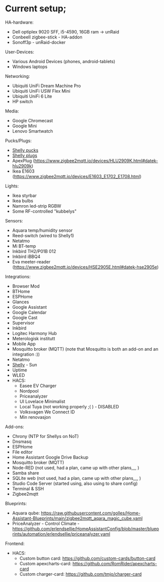 
# Current setup;
HA-hardware:
- Dell optiplex 9020 SFF, i5-4590, 16GB ram -> unRaid
- ConbeeII zigbee-stick - HA-addon
- Sonoff3p  - unRaid-docker

User-Devices:
- Various Android Devices (phones, android-tablets)
- Windows laptops
 
Networking:
- Ubiquiti UniFi Dream Machine Pro
- Ubiquiti UniFi USW Flex Mini
- Ubiquiti UniFi 6 Lite
- HP switch

Media:
- Google Chromecast 
- Google Mini 
- Lenovo Smartwatch
 
Pucks/Plugs:
- [Shelly pucks](https://github.com/ArveVM/HomeAssistantConfig4/blob/master/avm_yaml/packages/integrations/shelly.md) 
- [Shelly plugs](https://github.com/ArveVM/HomeAssistantConfig4/blob/master/avm_yaml/packages/integrations/shelly.md) 
- ApexPlug (https://www.zigbee2mqtt.io/devices/HLU2909K.html#datek-hlu2909k)
- Ikea E1603 (https://www.zigbee2mqtt.io/devices/E1603_E1702_E1708.html)
 
Lights:
- Ikea styrbar
- Ikea bulbs
- Namron led-strip RGBW
- Some RF-controlled "kubbelys"

Sensors:
- Aquara temp/humidity sensor
- Reed-switch (wired to Shelly1)
- Netatmo
- Mi BT-temp 
- Inkbird TH2/P01B 012
- Inkbird iBBQ4
- Eva meeter-reader (https://www.zigbee2mqtt.io/devices/HSE2905E.html#datek-hse2905e)

Integrations:
- Browser Mod
- BTHome
- ESPHome
- Glances
- Google Assistant
- Google Calendar
- Google Cast
- Supervisor
- Inkbird
- Logitec Harmony Hub
- Meterologisk institutt
- Mobile App
- Mosquitto broker (MQTT)   (note that Mosquitto is both an add-on and an integration :))
- Netatmo
- [Shelly](https://github.com/ArveVM/HomeAssistantConfig4/blob/master/avm_yaml/packages/integrations/shelly.md) - Sun
- Uptime
- WLED
- HACS:
  - Easee EV Charger
  - Nordpool
  - Priceanalyzer
  - UI Lovelace Minimalist
  - Local Tuya (not working properly ;( )  - DISABLED
  - Volksvagen We Connect ID
  - Min renovasjon


Add-ons:
- Chrony (NTP for Shellys on NoT)
- Dnsmasq
- ESPHome
- File editor
- Home Assistant Google Drive Backup
- Mosquitto broker (MQTT)
- Node-RED  (not used, had a plan, came up with other plans,,,, )
- Samba share
- SQLite web (not used, had a plan, came up with other plans,,,, )
- Studio Code Server (started using, also using to share config)
- Terminal & SSH
- Zigbee2mqtt 

Blueprints:
- Aquara qube: https://raw.githubusercontent.com/golles/Home-Assistant-Blueprints/main/zigbee2mqtt_aqara_magic_cube.yaml
- PriceAnalyzer - Control Climate - https://github.com/erlendsellie/HomeAssistantConfig/blob/master/blueprints/automation/erlendsellie/priceanalyzer.yaml

Frontend:
- HACS:
  - Custom button card: https://github.com/custom-cards/button-card
  - Custom apexcharts-card: https://github.com/RomRider/apexcharts-card
  - Custom charger-card: https://github.com/tmjo/charger-card

